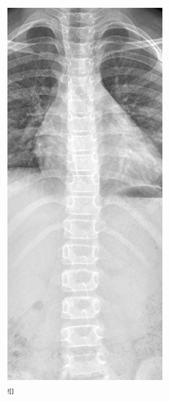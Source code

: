 
![Raw image](https://github.com/shauming1020/Digital-Image-Processing/blob/master/FinalProject/GeneratePretrainDataset/img_tmp/0002.jpg?raw=true)

![]

